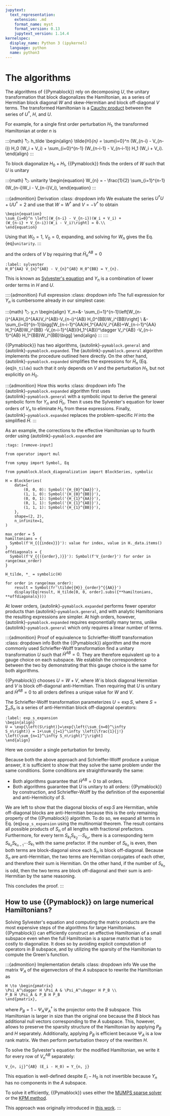 ```yaml
---
jupytext:
  text_representation:
    extension: .md
    format_name: myst
    format_version: 0.13
    jupytext_version: 1.14.4
kernelspec:
  display_name: Python 3 (ipykernel)
  language: python
  name: python3
---
```

# The algorithms

The algorithms of {{Pymablock}} rely on decomposing $U$, the unitary transformation
that block diagonalizes the Hamiltonian, as a series of Hermitian
block diagonal $W$ and skew-Hermitian and block off-diagonal $V$ terms.
The transformed Hamiltonian is a
[Cauchy product](https://en.wikipedia.org/wiki/Cauchy_product)
between the series of $U^\dagger$, $H$, and $U$.

For example, for a single first order perturbation $H_1$, the transformed
Hamiltonian at order $n$ is

:::{math}
:label: h_tilde
\begin{align}
\tilde{H}_{n} = \sum_{i=0}^n (W_{n-i} - V_{n-i}) H_0 (W_i + V_i) +
\sum_{i=0}^{n-1} (W_{n-i-1} - V_{n-i-1}) H_1 (W_i + V_i).
\end{align}
:::

To block diagonalize $H_0 + H_1$, {{Pymablock}} finds the orders of $W$
such that $U$ is unitary

:::{math}
:label: unitarity
\begin{equation}
W_{n} = - \frac{1}{2} \sum_{i=1}^{n-1}(W_{n-i}W_i - V_{n-i}V_i),
\end{equation}
:::

:::{admonition} Derivation
:class: dropdown info
We evaluate the series
$U^\dagger U + UU^\dagger=2$ and use that $W=W^\dagger$ and $V=-V^\dagger$ to obtain

```{math}
\begin{equation}
\sum_{i=0}^n \left[(W_{n-i} - V_{n-i})(W_i + V_i) +
(W_{n-i} + V_{n-i})(W_i - V_i)\right] = 0.\\
\end{equation}
```
Using that $W_0=1$, $V_0=0$, expanding, and solving for $W_n$ gives the Eq. {eq}`unitarity`.
:::

and the orders of $V$ by requiring that $\tilde{H}^{AB}_n=0$

```{math}
:label: sylvester
H_0^{AA} V_{n}^{AB} - V_{n}^{AB} H_0^{BB} = Y_{n}.
```

This is known as [Sylvester's equation](https://en.wikipedia.org/wiki/Sylvester_equation)
and $Y_{n}$ is a combination of lower order terms in $H$ and $U$.

::::{admonition} Full expression
:class: dropdown info
The full expression for $Y_n$ is cumbersome already in our simplest case:

:::{math}
:label: y_n
\begin{align}
Y_n=&-
\sum_{i=1}^{n-1}\left[W_{n-i}^{AA}H_0^{AA}V_i^{AB}-V_{n-i}^{AB}
H_0^{BB}W_i^{BB}\right] \\
&-\sum_{i=0}^{n-1}\bigg[W_{n-i-1}^{AA}H_1^{AA}V_i^{AB}+W_{n-i-1}^{AA}
H_1^{AB}W_i^{BB}
-V_{n-i-1}^{AB}(H_1^{AB})^\dagger V_i^{AB} -V_{n-i-1}^{AB}
H_1^{BB}W_i^{BB}\bigg]
\end{align}
:::
::::

{{Pymablock}} has two algorithms, {autolink}`~pymablock.general` and {autolink}`~pymablock.expanded`.
The {autolink}`~pymablock.general` algorithm implements the procedure outlined here directly.
On the other hand, {autolink}`~pymablock.expanded` simplifies the expressions
for $\tilde{H}_{n}$ (Eq. {eq}`h_tilde`) such that it only depends on $V$ and the
perturbation $H_1$, but not explicitly on $H_0$.

:::{admonition} How this works
:class: dropdown info
The {autolink}`~pymablock.expanded` algorithm first uses
{autolink}`~pymablock.general` with a symbolic input to derive the general
symbolic form for $Y_n$ and $\tilde{H}_n$.
Then it uses the Sylvester's equation for lower orders of $V_n$ to eliminate
$H_0$ from these expressions.
Finally, {autolink}`~pymablock.expanded` replaces the problem-specific $H$ into
the simplified $\tilde{H}$.
:::

As an example, the corrections to the effective Hamiltonian up to fourth
order using {autolink}`~pymablock.expanded` are

```{code-cell} ipython3
:tags: [remove-input]

from operator import mul

from sympy import Symbol, Eq

from pymablock.block_diagonalization import BlockSeries, symbolic

H = BlockSeries(
    data={
        (0, 0, 0): Symbol('{H_{0}^{AA}}'),
        (1, 1, 0): Symbol('{H_{0}^{BB}}'),
        (0, 0, 1): Symbol('{H_{1}^{AA}}'),
        (0, 1, 1): Symbol('{H_{1}^{AB}}'),
        (1, 1, 1): Symbol('{H_{1}^{BB}}'),
    },
    shape=(2, 2),
    n_infinite=1,
)

max_order = 5
hamiltonians = {
  Symbol(f'H_{{{index}}}'): value for index, value in H._data.items()
}
offdiagonals = {
  Symbol(f'V_{{({order},)}}'): Symbol(f'V_{order}') for order in range(max_order)
}

H_tilde, *_ = symbolic(H)

for order in range(max_order):
    result = Symbol(fr'\tilde{{H}}_{order}^{{AA}}')
    display(Eq(result, H_tilde[0, 0, order].subs({**hamiltonians, **offdiagonals})))
```

At lower orders, {autolink}`~pymablock.expanded` performs fewer operator
products than {autolink}`~pymablock.general`, and with analytic Hamiltonians
the resulting expressions are simpler.
At high orders, however, {autolink}`~pymablock.expanded` requires exponentially
many terms, unlike {autolink}`~pymablock.general` which only requires a linear
number of terms.

:::{admonition} Proof of equivalence to Schrieffer-Wolff transformation
:class: dropdown info
Both the {{Pymablock}} algorithm and the more commonly used Schrieffer-Wolff
transformation find a unitary transformation $U$ such that $\tilde{H}^{AB}=0$.
They are therefore equivalent up to a gauge choice on each subspace.
We establish the correspondence between the two by demonstrating that this gauge
choice is the same for both algorithms.

{{Pymablock}} chooses $U=W+V$, where $W$ is block diagonal Hermitian and
$V$ is block off-diagonal anti-Hermitian.
Then requiring that $U$ is unitary and $\tilde{H}^{AB}=0$ to all orders defines
a unique value for $W$ and $V$.

The Schrieffer-Wolff transformation parameterizes $U = \exp S$, where $S =
\sum_n S_n$ is a series of anti-Hermitian block off-diagonal operators:
```{math}
:label: exp_s_expansion
\begin{align}
U = \exp{\left(S\right)}=\exp{\left(\sum_{n=0}^\infty
S_n\right)} = 1+\sum_{j=1}^\infty \left[\frac{1}{j!}
\left(\sum_{n=1}^\infty S_n\right)^j\right]
\end{align}
```
Here we consider a single perturbation for brevity.

Because both the above approach and Schrieffer-Wolff produce a unique answer, it
is sufficient to show that they solve the same problem under the same
conditions.
Some conditions are straightforwardly the same:
- Both algorithms guarantee that $\tilde{H}^{AB} = 0$ to all orders.
- Both algorithms guarantee that $U$ is unitary to all orders:
  {{Pymablock}} by construction, and Schrieffer-Wolff by the
  definition of the exponential and anti-Hermiticity of $S$.

We are left to show that the diagonal blocks of $\exp S$ are Hermitian, while
off-diagonal blocks are anti-Hermitian because this is the only remaining
property of the {{Pymablock}} algorithm.
To do so, we expand all terms in Eq. {eq}`exp_s_expansion` using the multinomial theorem.
The result contains all possible products of $S_n$ of all lengths with fractional prefactors.
Furthermore, for every term $S_{k_1}S_{k_2}\cdots S_{k_n}$, there is a
corresponding term $S_{k_n}S_{k_{n-1}}\cdots S_{k_1}$ with the same prefactor.
If the number of $S_{k_n}$ is even, then both terms are block-diagonal since
each $S_n$ is block off-diagonal.
Because $S_n$ are anti-Hermitian, the two terms are Hermitian conjugates of each
other, and therefore their sum is Hermitian.
On the other hand, if the number of $S_{k_n}$ is odd, then the two terms are
block off-diagonal and their sum is anti-Hermitian by the same reasoning.

This concludes the proof.
:::

##  How to use {{Pymablock}} on large numerical Hamiltonians?

Solving Sylvester's equation and computing the matrix products are the most
expensive steps of the algorithms for large Hamiltonians.
{{Pymablock}} can efficiently construct an effective Hamiltonian of a small
subspace even when the full Hamiltonian is a sparse matrix that is too costly to
diagonalize.
It does so by avoiding explicit computation of operators in $B$ subspace, and by
utilizing the sparsity of the Hamiltonian  to compute the Green's function.

:::{admonition} Implementation details
:class: dropdown info
We use the matrix $\Psi_A$ of the eigenvectors of the $A$ subspace to rewrite
the Hamiltonian as

```{math}
H \to \begin{pmatrix}
\Psi_A^\dagger H \Psi_A & \Psi_A^\dagger H P_B \\
P_B H \Psi_A & P_B H P_B
\end{pmatrix},
```

where $P_B = 1 - \Psi_A \Psi_A^\dagger$ is the projector onto the $B$ subspace.
This Hamiltonian is larger in size than the original one because the $B$ block has
additional null vectors corresponding to the $A$ subspace.
This, however, allows to preserve the sparsity structure of the Hamiltonian by applying
$P_B$ and $H$ separately.
Additionally, applying $P_B$ is efficient because $\Psi_A$ is a low rank matrix.
We then perform perturbation theory of the rewritten $H$.

To solve the Sylvester's equation for the modified Hamiltonian, we write it for
every row of $V_n^{AB}$ separately:

```{math}
V_{n, ij}^{AB} (E_i - H_0) = Y_{n, j}
```

This equation is well-defined despite $E_i - H_0$ is not invertible because
$Y_{n}$ has no components in the $A$ subspace.

To solve it efficiently, {{Pymablock}} uses either the [MUMPS sparse
solver](https://mumps-solver.org/) or the [KPM
method](https://doi.org/10.1103/RevModPhys.78.275).

This approach was originally introduced in [this
work](https://arxiv.org/abs/1909.09649).
:::
